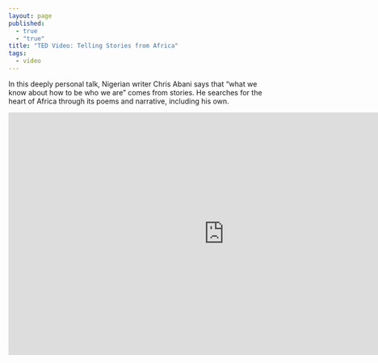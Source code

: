 ```yaml
---
layout: page
published: 
  - true
  - "true"
title: "TED Video: Telling Stories from Africa"
tags: 
  - video
---
```


In this deeply personal talk, Nigerian writer Chris Abani says that “what we know about how to be who we are” comes from stories. He searches for the heart of Africa through its poems and narrative, including his own.

<iframe src="http://embed.ted.com/talks/chris_abani_on_the_stories_of_africa.html" width="853" height="480" frameborder="0" scrolling="no" webkitAllowFullScreen mozallowfullscreen allowFullScreen></iframe>